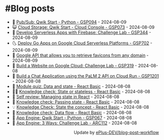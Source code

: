 # #Blog posts
<!-- BLOG-POST-LIST:START -->
- 🧰 [Pub/Sub: Qwik Start - Python - GSP094](https://eplus.dev/pubsub-qwik-start-python-gsp094) - 2024-08-09
- 😺 [Cloud Storage: Qwik Start - Cloud Console - GSP073](https://eplus.dev/cloud-storage-qwik-start-cloud-console-gsp073) - 2024-08-09
- 🗽 [Develop Serverless Apps with Firebase: Challenge Lab - GSP344](https://eplus.dev/develop-serverless-apps-with-firebase-challenge-lab-gsp344) - 2024-08-09
- 🌜 [Deploy Go Apps on Google Cloud Serverless Platforms - GSP702](https://eplus.dev/deploy-go-apps-on-google-cloud-serverless-platforms-gsp702) - 2024-08-09
- 📝 [Google API that allows you to retrieve favicons from any domain](https://eplus.dev/google-api-that-allows-you-to-retrieve-favicons-from-any-domain) - 2024-08-09
- 🚀 [Build a Website on Google Cloud: Challenge Lab - GSP319](https://eplus.dev/build-a-website-on-google-cloud-challenge-lab-gsp319) - 2024-08-08
- 💼 [Build a Chat Application using the PaLM 2 API on Cloud Run - GSP1201](https://eplus.dev/build-a-chat-application-using-the-palm-2-api-on-cloud-run-gsp1201) - 2024-08-08
- 🦣 [Module quiz: Data and state - React Basic](https://eplus.dev/module-quiz-data-and-state-react-basic) - 2024-08-08
- 👨‍🏫 [Knowledge check: State or stateless - React Basic](https://eplus.dev/knowledge-check-state-or-stateless-react-basic) - 2024-08-08
- 🔭 [Self review: Managing state in React](https://eplus.dev/self-review-managing-state-in-react) - 2024-08-08
- 🤡 [Knowledge check: Passing state - React Basic](https://eplus.dev/knowledge-check-passing-state-react-basic) - 2024-08-08
- 💡 [Knowledge Check: State the concept - React Basic](https://eplus.dev/knowledge-check-state-the-concept-react-basic) - 2024-08-08
- 🦣 [Knowledge check: Data flow - React Basic](https://eplus.dev/knowledge-check-data-flow-react-basic) - 2024-08-08
- 💪 [App Engine: Qwik Start - Python - GSP067](https://eplus.dev/app-engine-qwik-start-python-gsp067) - 2024-08-08
- 🤡 [App Engine: 3 Ways: Challenge Lab - ARC112](https://eplus.dev/app-engine-3-ways-challenge-lab-arc112) - 2024-08-08<!-- BLOG-POST-LIST:END -->
<div align="right">
  Update by <a target="_blank"
    href="https://github.com/ePlus-DEV/blog-post-workflow">ePlus-DEV/blog-post-workflow</a>
</div>
